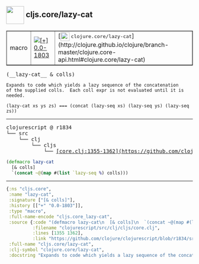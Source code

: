 ## <img width="48px" valign="middle" src="http://i.imgur.com/Hi20huC.png"> cljs.core/lazy-cat

 <table border="1">
<tr>
<td>macro</td>
<td><a href="https://github.com/cljsinfo/api-refs/tree/0.0-1803"><img valign="middle" alt="[+] 0.0-1803" src="https://img.shields.io/badge/+-0.0--1803-lightgrey.svg"></a> </td>
<td>
[<img height="24px" valign="middle" src="http://i.imgur.com/1GjPKvB.png"> <samp>clojure.core/lazy-cat</samp>](http://clojure.github.io/clojure/branch-master/clojure.core-api.html#clojure.core/lazy-cat)
</td>
</tr>
</table>

 <samp>
(__lazy-cat__ & colls)<br>
</samp>

```
Expands to code which yields a lazy sequence of the concatenation
of the supplied colls.  Each coll expr is not evaluated until it is
needed. 

(lazy-cat xs ys zs) === (concat (lazy-seq xs) (lazy-seq ys) (lazy-seq zs))
```

---

 <pre>
clojurescript @ r1834
└── src
    └── clj
        └── cljs
            └── <ins>[core.clj:1355-1362](https://github.com/clojure/clojurescript/blob/r1834/src/clj/cljs/core.clj#L1355-L1362)</ins>
</pre>

```clj
(defmacro lazy-cat
  [& colls]
  `(concat ~@(map #(list `lazy-seq %) colls)))
```


---

```clj
{:ns "cljs.core",
 :name "lazy-cat",
 :signature ["[& colls]"],
 :history [["+" "0.0-1803"]],
 :type "macro",
 :full-name-encode "cljs.core_lazy-cat",
 :source {:code "(defmacro lazy-cat\n  [& colls]\n  `(concat ~@(map #(list `lazy-seq %) colls)))",
          :filename "clojurescript/src/clj/cljs/core.clj",
          :lines [1355 1362],
          :link "https://github.com/clojure/clojurescript/blob/r1834/src/clj/cljs/core.clj#L1355-L1362"},
 :full-name "cljs.core/lazy-cat",
 :clj-symbol "clojure.core/lazy-cat",
 :docstring "Expands to code which yields a lazy sequence of the concatenation\nof the supplied colls.  Each coll expr is not evaluated until it is\nneeded. \n\n(lazy-cat xs ys zs) === (concat (lazy-seq xs) (lazy-seq ys) (lazy-seq zs))"}

```
